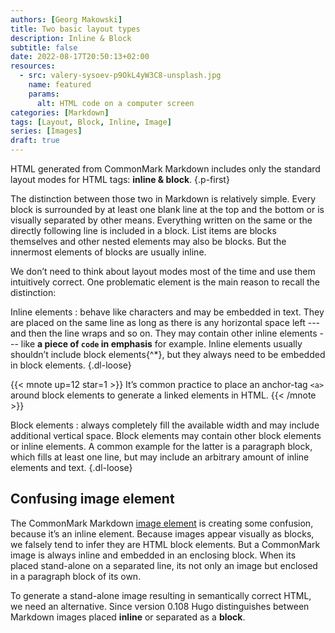 ```yaml
---
authors: [Georg Makowski]
title: Two basic layout types
description: Inline & Block
subtitle: false
date: 2022-08-17T20:50:13+02:00
resources:
  - src: valery-sysoev-p9OkL4yW3C8-unsplash.jpg
    name: featured
    params: 
      alt: HTML code on a computer screen
categories: [Markdown]
tags: [Layout, Block, Inline, Image]
series: [Images]
draft: true
---
```


HTML generated from CommonMark Markdown includes only the standard layout modes for HTML tags: **inline & block**.
{.p-first} <!--more-->

The distinction between those two in Markdown is relatively simple. Every block is surrounded by at least one blank line at the top and the bottom or is visually separated by other means. Everything written on the same or the directly following line is included in a block. List items are blocks themselves and other nested elements may also be blocks. But the innermost elements of blocks are usually inline.

We don’t need to think about layout modes most of the time and use them intuitively correct. One problematic element is the main reason to recall the distinction:  

Inline elements
: behave like characters and may be embedded in text. They are placed on the same line as long as there is any horizontal space left --- and then the line wraps and so on. They may contain other inline elements --- like **a piece of `code` in emphasis** for example. Inline elements usually shouldn’t include block elements{^*}, but they always need to be embedded in block elements.
{.dl-loose}

{{< mnote up=12 star=1 >}}
It’s common practice to place an anchor-tag `<a>` around block elements to generate a linked elements in HTML.
{{< /mnote >}}

Block elements
: always completely fill the available width and may include additional vertical space. Block elements may contain other block elements or inline elements. A common example for the latter is a paragraph block, which fills at least one line, but may include an arbitrary amount of inline elements and text.
{.dl-loose}

## Confusing image element

The CommonMark Markdown [image element](/doc/basic/image) is creating some confusion, because it’s an inline element. Because images appear visually as blocks, we falsely tend to infer they are HTML block elements. But a CommonMark image is always inline and embedded in an enclosing block. When its placed stand-alone on a separated line, its not only an image but enclosed in a paragraph block of its own.

To generate a stand-alone image resulting in semantically correct HTML, we need an alternative. Since version 0.108 Hugo distinguishes between Markdown images placed **inline** or separated as a **block**.
